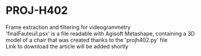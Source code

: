 # PROJ-H402
Frame extraction and filtering for videogrammetry <br/>
'finalFauteuil.psx' is a file readable with Agisoft Metashape, containing a 3D model of a chair that was created thanks to the 'projh402.py' file <br/>
Link to download the article will be added shortly
